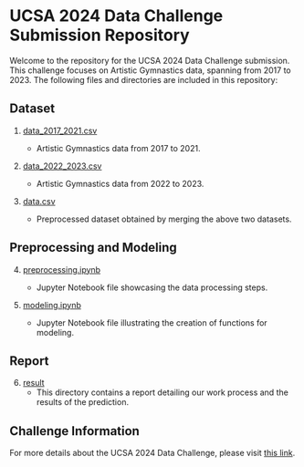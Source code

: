 # UCSA 2024 Data Challenge Submission Repository

Welcome to the repository for the UCSA 2024 Data Challenge submission. This challenge focuses on Artistic Gymnastics data, spanning from 2017 to 2023. The following files and directories are included in this repository:

## Dataset
1. [data_2017_2021.csv](data_2017_2021.csv)
   - Artistic Gymnastics data from 2017 to 2021.

2. [data_2022_2023.csv](data_2022_2023.csv)
   - Artistic Gymnastics data from 2022 to 2023.

3. [data.csv](data.csv)
   - Preprocessed dataset obtained by merging the above two datasets.

## Preprocessing and Modeling
4. [preprocessing.ipynb](preprocessing.ipynb)
   - Jupyter Notebook file showcasing the data processing steps.

5. [modeling.ipynb](modeling.ipynb)
   - Jupyter Notebook file illustrating the creation of functions for modeling.

## Report
6. [result](result)
   - This directory contains a report detailing our work process and the results of the prediction.

## Challenge Information
For more details about the UCSA 2024 Data Challenge, please visit [this link](https://statds.org/events/ucsas2024/index.html).
